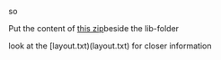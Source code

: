 so

Put the content of [this zip](Virtual-Playing-Orchestra3-parallel.zip)beside the lib-folder

look at the [layout.txt)(layout.txt) for closer information



